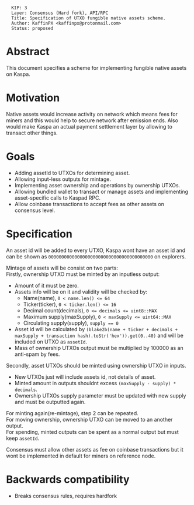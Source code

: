 ```
  KIP: 3 
  Layer: Consensus (Hard fork), API/RPC
  Title: Specification of UTXO fungible native assets scheme.
  Author: KaffinPX <kaffinpx@protonmail.com>
  Status: proposed
```

# Abstract

This document specifies a scheme for implementing fungible native assets on Kaspa.

# Motivation

Native assets would increase activity on network which means fees for miners and this would help to secure network after emission ends.
Also would make Kaspa an actual payment settlement layer by allowing to transact other things.

# Goals

* Adding assetId to UTXOs for determining asset.
* Allowing input-less outputs for mintage.
* Implementing asset ownership and operations by ownership UTXOs.
* Allowing bundled wallet to transact or manage assets and implementing asset-specific calls to Kaspad RPC.
* Allow coinbase transactions to accept fees as other assets on consensus level.

# Specification

An asset id will be added to every UTXO, Kaspa wont have an asset id and can be shown as ``0000000000000000000000000000000000000000`` on explorers.

Mintage of assets will be consist on two parts:  
Firstly, ownership UTXO must be minted by an inputless output:
* Amount of it must be zero.
* Assets info will be on it and validity will be checked by:
  - Name(name), ``0 < name.len() <= 64``
  - Ticker(ticker), ``0 < ticker.len() <= 16``
  - Decimal count(decimals), ``0 <= decimals <= uint8::MAX``
  - Maximum supply(maxSupply), ``0 < maxSupply <= uint64::MAX``
  - Circulating supply(supply), ``supply == 0``
* Asset id will be calculated by `(blake2b(name + ticker + decimals + maxSupply + transaction hash).toStr('hex')).get(0..40)` and will be included on UTXO as ``assetId``.
* Mass of ownership UTXOs output must be multiplied by 100000 as an anti-spam by fees.

Secondly, asset UTXOs should be minted using ownership UTXO in inputs.
* New UTXOs just will include assets id, not details of asset.
* Minted amount in outputs shouldnt excess ``(maxSupply - supply) * decimals``.
* Ownership UTXOs supply parameter must be updated with new supply and must be outputted again.
  
For minting again(re-mintage), step 2 can be repeated.  
For moving ownership, ownership UTXO can be moved to an another output.  
For spending, minted outputs can be spent as a normal output but must keep ``assetId``.  

Consensus must allow other assets as fee on coinbase transactions but it wont be implemented in default for miners on reference node.

# Backwards compatibility
* Breaks consensus rules, requires hardfork
